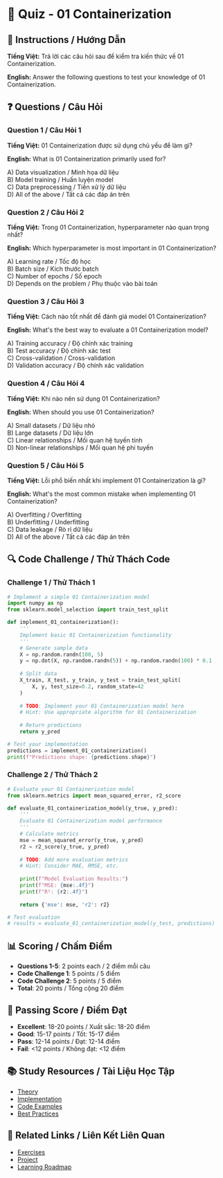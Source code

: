 # 🧠 Quiz - 01 Containerization

## 📝 Instructions / Hướng Dẫn

**Tiếng Việt:** Trả lời các câu hỏi sau để kiểm tra kiến thức về 01 Containerization.

**English:** Answer the following questions to test your knowledge of 01 Containerization.

## ❓ Questions / Câu Hỏi

### Question 1 / Câu Hỏi 1
**Tiếng Việt:** 01 Containerization được sử dụng chủ yếu để làm gì?

**English:** What is 01 Containerization primarily used for?

A) Data visualization / Minh họa dữ liệu  
B) Model training / Huấn luyện model  
C) Data preprocessing / Tiền xử lý dữ liệu  
D) All of the above / Tất cả các đáp án trên

### Question 2 / Câu Hỏi 2
**Tiếng Việt:** Trong 01 Containerization, hyperparameter nào quan trọng nhất?

**English:** Which hyperparameter is most important in 01 Containerization?

A) Learning rate / Tốc độ học  
B) Batch size / Kích thước batch  
C) Number of epochs / Số epoch  
D) Depends on the problem / Phụ thuộc vào bài toán

### Question 3 / Câu Hỏi 3
**Tiếng Việt:** Cách nào tốt nhất để đánh giá model 01 Containerization?

**English:** What's the best way to evaluate a 01 Containerization model?

A) Training accuracy / Độ chính xác training  
B) Test accuracy / Độ chính xác test  
C) Cross-validation / Cross-validation  
D) Validation accuracy / Độ chính xác validation

### Question 4 / Câu Hỏi 4
**Tiếng Việt:** Khi nào nên sử dụng 01 Containerization?

**English:** When should you use 01 Containerization?

A) Small datasets / Dữ liệu nhỏ  
B) Large datasets / Dữ liệu lớn  
C) Linear relationships / Mối quan hệ tuyến tính  
D) Non-linear relationships / Mối quan hệ phi tuyến

### Question 5 / Câu Hỏi 5
**Tiếng Việt:** Lỗi phổ biến nhất khi implement 01 Containerization là gì?

**English:** What's the most common mistake when implementing 01 Containerization?

A) Overfitting / Overfitting  
B) Underfitting / Underfitting  
C) Data leakage / Rò rỉ dữ liệu  
D) All of the above / Tất cả các đáp án trên

## 🔍 Code Challenge / Thử Thách Code

### Challenge 1 / Thử Thách 1
```python
# Implement a simple 01 Containerization model
import numpy as np
from sklearn.model_selection import train_test_split

def implement_01_containerization():
    '''
    Implement basic 01 Containerization functionality
    '''
    # Generate sample data
    X = np.random.randn(100, 5)
    y = np.dot(X, np.random.randn(5)) + np.random.randn(100) * 0.1
    
    # Split data
    X_train, X_test, y_train, y_test = train_test_split(
        X, y, test_size=0.2, random_state=42
    )
    
    # TODO: Implement your 01 Containerization model here
    # Hint: Use appropriate algorithm for 01 Containerization
    
    # Return predictions
    return y_pred

# Test your implementation
predictions = implement_01_containerization()
print(f"Predictions shape: {predictions.shape}")
```

### Challenge 2 / Thử Thách 2
```python
# Evaluate your 01 Containerization model
from sklearn.metrics import mean_squared_error, r2_score

def evaluate_01_containerization_model(y_true, y_pred):
    '''
    Evaluate 01 Containerization model performance
    '''
    # Calculate metrics
    mse = mean_squared_error(y_true, y_pred)
    r2 = r2_score(y_true, y_pred)
    
    # TODO: Add more evaluation metrics
    # Hint: Consider MAE, RMSE, etc.
    
    print(f"Model Evaluation Results:")
    print(f"MSE: {mse:.4f}")
    print(f"R²: {r2:.4f}")
    
    return {'mse': mse, 'r2': r2}

# Test evaluation
# results = evaluate_01_containerization_model(y_test, predictions)
```

## 📊 Scoring / Chấm Điểm

- **Questions 1-5**: 2 points each / 2 điểm mỗi câu
- **Code Challenge 1**: 5 points / 5 điểm
- **Code Challenge 2**: 5 points / 5 điểm
- **Total**: 20 points / Tổng cộng 20 điểm

## 🎯 Passing Score / Điểm Đạt

- **Excellent**: 18-20 points / Xuất sắc: 18-20 điểm
- **Good**: 15-17 points / Tốt: 15-17 điểm  
- **Pass**: 12-14 points / Đạt: 12-14 điểm
- **Fail**: <12 points / Không đạt: <12 điểm

## 📚 Study Resources / Tài Liệu Học Tập

- [Theory](./THEORY_01_containerization.md)
- [Implementation](./IMPLEMENTATION_01_containerization.md)
- [Code Examples](./CODE_EXAMPLES_01_containerization.md)
- [Best Practices](./BEST_PRACTICES_01_containerization.md)

## 🔗 Related Links / Liên Kết Liên Quan

- [Exercises](./EXERCISES_01_containerization.md)
- [Project](./PROJECT_01_containerization.md)
- [Learning Roadmap](./LEARNING_ROADMAP_01_containerization.md)
